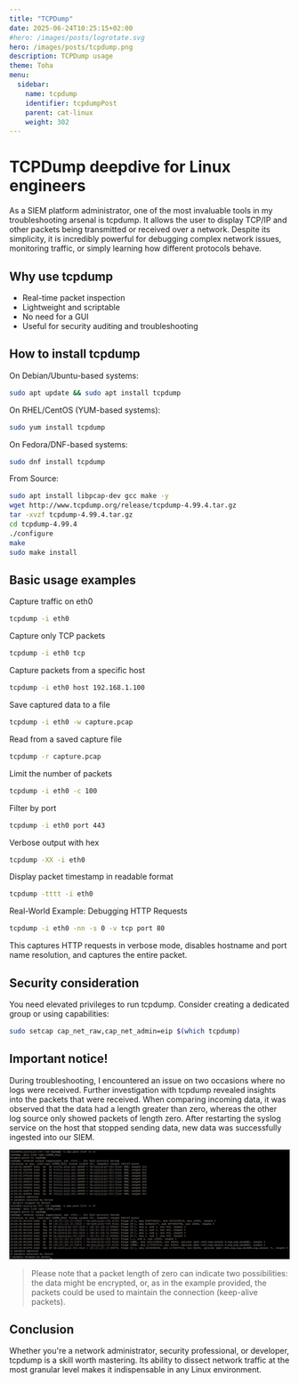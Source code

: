```yaml
---
title: "TCPDump"
date: 2025-06-24T10:25:15+02:00
#hero: /images/posts/logrotate.svg
hero: /images/posts/tcpdump.png
description: TCPDump usage
theme: Toha
menu:
  sidebar:
    name: tcpdump
    identifier: tcpdumpPost
    parent: cat-linux
    weight: 302
---
```

# TCPDump deepdive for Linux engineers

As a SIEM platform administrator, one of the most invaluable tools in my troubleshooting arsenal is tcpdump. It allows the user to display TCP/IP and other packets being transmitted or received over a network. Despite its simplicity, it is incredibly powerful for debugging complex network issues, monitoring traffic, or simply learning how different protocols behave.

## Why use tcpdump

- Real-time packet inspection
- Lightweight and scriptable
- No need for a GUI
- Useful for security auditing and troubleshooting

## How to install tcpdump

On Debian/Ubuntu-based systems:
```bash
sudo apt update && sudo apt install tcpdump
```
On RHEL/CentOS (YUM-based systems):
```bash
sudo yum install tcpdump
```
On Fedora/DNF-based systems:
```bash
sudo dnf install tcpdump
```
From Source:
```bash
sudo apt install libpcap-dev gcc make -y
wget http://www.tcpdump.org/release/tcpdump-4.99.4.tar.gz
tar -xvzf tcpdump-4.99.4.tar.gz
cd tcpdump-4.99.4
./configure
make
sudo make install
```

## Basic usage examples

Capture traffic on eth0
```bash
tcpdump -i eth0
```
Capture only TCP packets
```bash
tcpdump -i eth0 tcp
```
Capture packets from a specific host
```bash
tcpdump -i eth0 host 192.168.1.100
```
Save captured data to a file
```bash
tcpdump -i eth0 -w capture.pcap
```
Read from a saved capture file
```bash
tcpdump -r capture.pcap
```
Limit the number of packets
```bash
tcpdump -i eth0 -c 100
```
Filter by port
```bash
tcpdump -i eth0 port 443
```
Verbose output with hex
```bash
tcpdump -XX -i eth0
```
Display packet timestamp in readable format
```bash
tcpdump -tttt -i eth0
```
Real-World Example: Debugging HTTP Requests
```bash
tcpdump -i eth0 -nn -s 0 -v tcp port 80
```
This captures HTTP requests in verbose mode, disables hostname and port name resolution, and captures the entire packet.

## Security consideration

You need elevated privileges to run tcpdump. Consider creating a dedicated group or using capabilities:
```bash
sudo setcap cap_net_raw,cap_net_admin=eip $(which tcpdump)
```

## Important notice!
During troubleshooting, I encountered an issue on two occasions where no logs were received. Further investigation with tcpdump revealed insights into the packets that were received. When comparing incoming data, it was observed that the data had a length greater than zero, whereas the other log source only showed packets of length zero. After restarting the syslog service on the host that stopped sending data, new data was successfully ingested into our SIEM.

![Example TCPDump output](images/posts/ex_tcpdump.png)

> Please note that a packet length of zero can indicate two possibilities: the data might be encrypted, or, as in the example provided, the packets could be used to maintain the connection (keep-alive packets).

## Conclusion
Whether you're a network administrator, security professional, or developer, tcpdump is a skill worth mastering. Its ability to dissect network traffic at the most granular level makes it indispensable in any Linux environment.